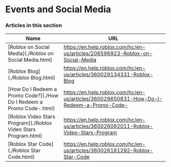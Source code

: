 # Events and Social Media  
### Articles in this section
Name|URL
-|-
[Roblox on Social Media](./Roblox on Social Media.html) |https://en.help.roblox.com/hc/en-us/articles/206596923-Roblox-on-Social-Media
[Roblox Blog](./Roblox Blog.html) |https://en.help.roblox.com/hc/en-us/articles/360029134331-Roblox-Blog
[How Do I Redeem a Promo Code?](./How Do I Redeem a Promo Code-.html) |https://en.help.roblox.com/hc/en-us/articles/360029650831-How-Do-I-Redeem-a-Promo-Code-
[Roblox Video Stars Program](./Roblox Video Stars Program.html) |https://en.help.roblox.com/hc/en-us/articles/360026092011-Roblox-Video-Stars-Program
[Roblox Star Code](./Roblox Star Code.html) |https://en.help.roblox.com/hc/en-us/articles/360026181292-Roblox-Star-Code